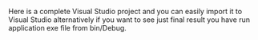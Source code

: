 Here is a complete Visual Studio project and you can easily import it to Visual Studio alternatively if you want to see just final result you have run application exe file from bin/Debug.

